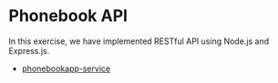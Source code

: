# Phonebook API

In this exercise, we have implemented RESTful API using Node.js and Express.js.

- [phonebookapp-service](https://phonebookapp-service.herokuapp.com/)
